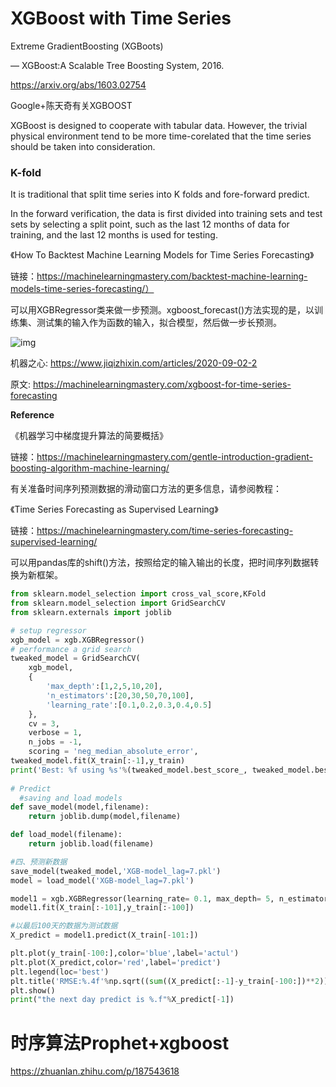 # XGBoost with Time Series

Extreme GradientBoosting (XGBoots)

— XGBoost:A Scalable Tree Boosting System, 2016.

https://arxiv.org/abs/1603.02754

Google+陈天奇有关XGBOOST



XGBoost is designed to cooperate with tabular data. However, the trivial physical environment tend to be more time-corelated that the time series should be taken into consideration.



### K-fold

It is traditional that split time series into K folds and fore-forward predict.

In the forward verification, the data is first divided into training  sets and test sets by selecting a split point, such as the last 12  months of data for training, and the last 12 months is used for testing.

《How To Backtest Machine Learning Models for Time Series Forecasting》

链接：https://machinelearningmastery.com/backtest-machine-learning-models-time-series-forecasting/）



可以用XGBRegressor类来做一步预测。xgboost_forecast()方法实现的是，以训练集、测试集的输入作为函数的输入，拟合模型，然后做一步长预测。

![img](https://image.jiqizhixin.com/uploads/editor/2b30ef5d-d45e-4b95-b67d-306183930e9c/640.png)

机器之心: https://www.jiqizhixin.com/articles/2020-09-02-2

原文: https://machinelearningmastery.com/xgboost-for-time-series-forecasting

**Reference**

《机器学习中梯度提升算法的简要概括》

链接：https://machinelearningmastery.com/gentle-introduction-gradient-boosting-algorithm-machine-learning/



有关准备时间序列预测数据的滑动窗口方法的更多信息，请参阅教程：

《Time Series Forecasting as Supervised Learning》

链接：https://machinelearningmastery.com/time-series-forecasting-supervised-learning/

可以用pandas库的shift()方法，按照给定的输入输出的长度，把时间序列数据转换为新框架。



```python
from sklearn.model_selection import cross_val_score,KFold
from sklearn.model_selection import GridSearchCV
from sklearn.externals import joblib

# setup regressor
xgb_model = xgb.XGBRegressor() 
# performance a grid search
tweaked_model = GridSearchCV(
    xgb_model,   
    {
        'max_depth':[1,2,5,10,20],
        'n_estimators':[20,30,50,70,100],
        'learning_rate':[0.1,0.2,0.3,0.4,0.5]
    },   
    cv = 3,   
    verbose = 1,
    n_jobs = -1,  
    scoring = 'neg_median_absolute_error', 
tweaked_model.fit(X_train[:-1],y_train)
print('Best: %f using %s'%(tweaked_model.best_score_, tweaked_model.best_params_))
    
# Predict
  #saving and load models
def save_model(model,filename):
    return joblib.dump(model,filename)

def load_model(filename):
    return joblib.load(filename)

#四、预测新数据
save_model(tweaked_model,'XGB-model_lag=7.pkl')
model = load_model('XGB-model_lag=7.pkl')

model1 = xgb.XGBRegressor(learning_rate= 0.1, max_depth= 5, n_estimators= 100)
model1.fit(X_train[:-101],y_train[:-100])

#以最后100天的数据为测试数据
X_predict = model1.predict(X_train[-101:])

plt.plot(y_train[-100:],color='blue',label='actul')
plt.plot(X_predict,color='red',label='predict')
plt.legend(loc='best')
plt.title('RMSE:%.4f'%np.sqrt((sum((X_predict[:-1]-y_train[-100:])**2))/len(X_predict)))
plt.show()
print("the next day predict is %.f"%X_predict[-1])
```





# 时序算法Prophet+xgboost

https://zhuanlan.zhihu.com/p/187543618